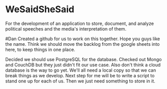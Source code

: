 # WeSaidSheSaid
For the development of an application to store, document, and analyze political speeches and the media's interpretation of them.

#Dan
Created a github for us to work on this together. Hope you guys like the name. Think we should move the backlog from the google sheets into here, to keep things in one place. 

Decided we should use PostgreSQL for the database. Checked out Mongo and CouchDB but they just didn't fit our use case. Also don't think a cloud database is the way to go yet. We'll all need a local copy so that we can break things as we develop. Next step for me will be to write a script to stand one up for each of us. Then we just need something to store in it. 
